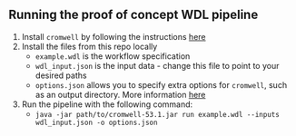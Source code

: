 ## Running the proof of concept WDL pipeline

1. Install `cromwell` by following the instructions [here](https://support.terra.bio/hc/en-us/articles/360037487871)
2. Install the files from this repo locally
   - `example.wdl` is the workflow specification
   - `wdl_input.json` is the input data - change this file to point to your desired paths
   - `options.json` allows you to specify extra options for `cromwell`, such as an output directory. More information [here](https://cromwell.readthedocs.io/en/stable/wf_options/Overview/)
3. Run the pipeline with the following command:
    - `java -jar path/to/cromwell-53.1.jar run example.wdl --inputs wdl_input.json -o options.json`
